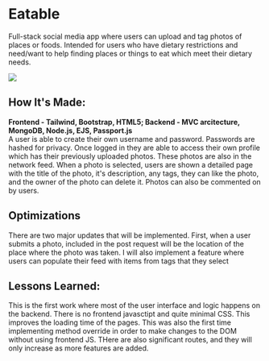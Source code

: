 # Eatable
Full-stack social media app where users can upload and tag photos of places or foods. Intended for users who have dietary restrictions and need/want to help finding places or things to eat which meet their dietary needs.

<img src = "https://i.ibb.co/vQ8R5kP/eatable-screenshot.png" >

## How It's Made:

**Frontend - Tailwind, Bootstrap, HTML5; Backend - MVC arcitecture, MongoDB, Node.js, EJS, Passport.js**
<br>
A user is able to create their own username and password. Passwords are hashed for privacy. Once logged in they are able to access their own profile which has their previously uploaded photos. These photos are also in the network feed. When a photo is selected, users are shown a detailed page with the title of the photo, it's description, any tags, they can like the photo, and the owner of the photo can delete it. Photos can also be commented on by users.  


## Optimizations

There are two major updates that will be implemented. First, when a user submits a photo, included in the post request will be the location of the place where the photo was taken. I will also implement a feature where users can populate their feed with items from tags that they select 

## Lessons Learned:

This is the first work where most of the user interface and logic happens on the backend. There is no frontend javasctipt and quite minimal CSS. This improves the loading time of the pages. This was also the first time implementing method override in order to make changes to the DOM without using frontend JS. THere are also significant routes, and they will only increase as more features are added. 
